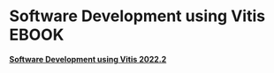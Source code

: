 # Software Development using Vitis EBOOK
<a href="https://play.google.com/store/books/details?id=xI6tEAAAQBAJ"><b>Software Development using Vitis 2022.2</b></a><br>
